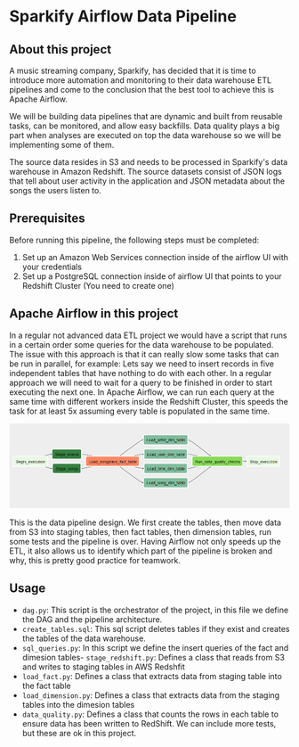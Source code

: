 
# Sparkify Airflow Data Pipeline

## About this project
A music streaming company, Sparkify, has decided that it is time to introduce more automation and monitoring to their data warehouse ETL pipelines and come to the conclusion that the best tool to achieve this is Apache Airflow.

We will be building data pipelines that are dynamic and built from reusable tasks, can be monitored, and allow easy backfills. Data quality plays a big part when analyses are executed on top the data warehouse so we will be implementing some of them. 

The source data resides in S3 and needs to be processed in Sparkify's data warehouse in Amazon Redshift. The source datasets consist of JSON logs that tell about user activity in the application and JSON metadata about the songs the users listen to.

## Prerequisites
Before running this pipeline, the following steps must be completed:
1. Set up an Amazon Web Services connection inside of the airflow UI with your credentials
2. Set up a PostgreSQL connection inside of airflow UI that points to your Redshift Cluster (You need to create one)

## Apache Airflow in this project
In a regular not advanced data ETL project we would have a script that runs in a certain order some queries for the data warehouse to be populated. The issue with this approach is that it can really slow some tasks that can be run in parallel, for example:
Lets say we need to insert records in five independent tables that have nothing to do with each other. In a regular approach we will need to wait for a query to be finished in order to start executing the next one. In Apache Airflow, we can run each query at the same time with different workers inside the Redshift Cluster, this speeds the task for at least 5x assuming every table is populated in the same time.

![Airflow Schema](airflow_schema.PNG)

This is the data pipeline design. We first create the tables, then move data from S3 into staging tables, then fact tables, then dimension tables, run some tests and the pipeline is over.
Having Airflow not only speeds up the ETL, it also allows us to identify which part of the pipeline is broken and why, this is pretty good practice for teamwork.

## Usage

 - ```dag.py```: This script is the orchestrator of the project, in this file we define the DAG and the pipeline architecture. 
 - ```create_tables.sql```: This sql script deletes tables if they exist and creates the tables of the data warehouse.
 - ```sql_queries.py```: In this script we define the insert queries of the fact and dimesion tables- <code>stage_redshift.py</code>: Defines a class that reads from S3 and writes to staging tables in AWS Redshfit
 - ```load_fact.py```: Defines a class that extracts data from staging table into the fact table
 - ```load_dimension.py```: Defines a class that extracts data from the staging tables into the dimesion tables
 - ```data_quality.py```: Defines a class that counts the rows in each table to ensure data has been written to RedShift. We can include more tests, but these are ok in this project.